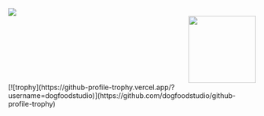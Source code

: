 <div align="left"> <img src="https://github-readme-stats.vercel.app/api/top-langs/?username=dogfoodstudio&hide_title=true&hide_border=true&layout=compact&langs_count=6&text_color=000&icon_color=fff&bg_color=0,52fa5a,4dfcff,c64dff&theme=graywhite" /> </div>
<div align="right"> <img height="137px" src="https://github-readme-stats.vercel.app/api?username=dogfoodstudio&hide_title=true&hide_border=true&show_icons=trueline_height=21&text_color=000&icon_color=000&bg_color=0,ea6161,ffc64d,fffc4d,52fa5a&theme=graywhite" /> </div>
[![trophy](https://github-profile-trophy.vercel.app/?username=dogfoodstudio)](https://github.com/dogfoodstudio/github-profile-trophy)
